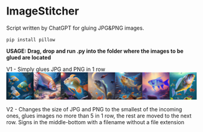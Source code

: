 # ImageStitcher
Script written by ChatGPT for gluing JPG&PNG images.

```
pip install pillow
```

**USAGE: Drag, drop and run .py into the folder where the images to be glued are located**

V1 - Simply glues JPG and PNG in 1 row
![V1 - Simply glues JPG and PNG in 1 row](https://raw.githubusercontent.com/CakeFlyCookie/ImageStitcher/main/Examples/v1.png)

V2 - Changes the size of JPG and PNG to the smallest of the incoming ones, glues images no more than 5 in 1 row, the rest are moved to the next row. Signs in the middle-bottom with a filename without a file extension


